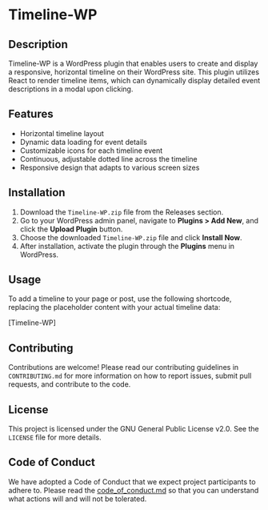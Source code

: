 # Timeline-WP

## Description

Timeline-WP is a WordPress plugin that enables users to create and display a responsive, horizontal timeline on their WordPress site. This plugin utilizes React to render timeline items, which can dynamically display detailed event descriptions in a modal upon clicking.

## Features

- Horizontal timeline layout
- Dynamic data loading for event details
- Customizable icons for each timeline event
- Continuous, adjustable dotted line across the timeline
- Responsive design that adapts to various screen sizes

## Installation

1. Download the `Timeline-WP.zip` file from the Releases section.
2. Go to your WordPress admin panel, navigate to **Plugins > Add New**, and click the **Upload Plugin** button.
3. Choose the downloaded `Timeline-WP.zip` file and click **Install Now**.
4. After installation, activate the plugin through the **Plugins** menu in WordPress.

## Usage

To add a timeline to your page or post, use the following shortcode, replacing the placeholder content with your actual timeline data:

[Timeline-WP]

## Contributing

Contributions are welcome! Please read our contributing guidelines in `CONTRIBUTING.md` for more information on how to report issues, submit pull requests, and contribute to the code.

## License

This project is licensed under the GNU General Public License v2.0. See the `LICENSE` file for more details.

## Code of Conduct

We have adopted a Code of Conduct that we expect project participants to adhere to. Please read the [code_of_conduct.md](code_of_conduct.md) so that you can understand what actions will and will not be tolerated.
